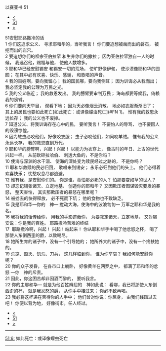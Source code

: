 ﻿





 以赛亚书 51




* [<](bible/ISA50.md)
* [51](bible/ISA.md)
* [>](bible/ISA52.md)



 
51安慰耶路撒冷的话  
1 你们这追求公义、 寻求耶和华的，当听我言！ 你们要追想被凿而出的磐石， 被挖而出的岩穴。  
2 要追想你们的祖宗亚伯拉罕 和生养你们的撒拉； 因为亚伯拉罕独自一人的时候， 我选召他，赐福与他， 使他人数增多。  
3 耶和华已经安慰锡安 和锡安一切的荒场， 使旷野像伊甸， 使沙漠像耶和华的园囿； 在其中必有欢喜、快乐、感谢， 和歌唱的声音。     
4 我的百姓啊，要向我留心； 我的国民哪，要向我侧耳； 因为训诲必从我而出； 我必坚定我的公理为万民之光。  
5 我的公义临近； 我的救恩发出。 我的膀臂要审判万民； 海岛都要等候我，倚赖我的膀臂。  
6 你们要向天举目， 观看下地； 因为天必像烟云消散， 地必如衣服渐渐旧了； 其上的居民也要如此死亡[如此死亡：或译像蠓虫死亡](#FN
1)。 惟有我的救恩永远长存； 我的公义也不废掉。  
7 知道公义、将我训诲存在心中的民， 要听我言！ 不要怕人的辱骂， 也不要因人的毁谤惊惶。  
8 因为蛀虫必咬他们，好像咬衣服； 虫子必咬他们，如同咬羊绒。 惟有我的公义永远长存， 我的救恩直到万代。     
9 耶和华的膀臂啊，兴起！兴起！ 以能力为衣穿上， 像古时的年日、上古的世代兴起一样。 从前砍碎拉哈伯、 刺透大鱼的，不是你吗？  
10 使海与深渊的水干涸、 使海的深处变为赎民经过之路的， 不是你吗？  
11 耶和华救赎的民必归回， 歌唱来到锡安； 永乐必归到他们的头上。 他们必得着欢喜快乐； 忧愁叹息尽都逃避。     
12 惟有我，是安慰你们的。 你是谁，竟怕那必死的人？ 怕那要变如草的世人？  
13 却忘记铺张诸天、立定地基、 创造你的耶和华？ 又因欺压者图谋毁灭要发的暴怒， 整天害怕， 其实那欺压者的暴怒在哪里呢？  
14 被掳去的快得释放， 必不死而下坑； 他的食物也不致缺乏。  
15 我是耶和华—你的　神— 搅动大海，使海中的波浪匉訇— 万军之耶和华是我的名。  
16 我将我的话传给你， 用我的手影遮蔽你， 为要栽定诸天，立定地基， 又对锡安说：你是我的百姓。 耶路撒冷苦难的终结  
17  耶路撒冷啊，兴起！ 兴起！站起来！ 你从耶和华手中喝了他忿怒之杯， 喝了那使人东倒西歪的爵，以致喝尽。  
18 她所生育的诸子中，没有一个引导她的； 她所养大的诸子中，没有一个搀扶她的。  
19 荒凉、毁灭、饥荒、刀兵， 这几样临到你， 谁为你举哀？ 我如何能安慰你呢？  
20 你的众子发昏， 在各市口上躺卧， 好像黄羊在网罗之中， 都满了耶和华的忿怒 —你　神的斥责。  
21 因此，你这困苦却非因酒而醉的， 要听我言。  
22 你的主耶和华— 就是为他百姓辨屈的　神如此说： 看哪，我已将那使人东倒西歪的杯， 就是我忿怒的爵， 从你手中接过来； 你必不致再喝。     
23 我必将这杯递在苦待你的人手中； 他们曾对你说：你屈身， 由我们践踏过去吧！ 你便以背为地， 好像街市，任人经过。 
* [<](bible/ISA50.md)
* [51](bible/ISA.md)
* [>](bible/ISA52.md)





---


[51:6:](#V6)
如此死亡：或译像蠓虫死亡




---









